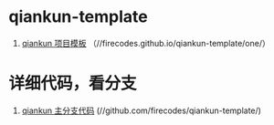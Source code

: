 
# qiankun-template 
1. <a href="//firecodes.github.io/qiankun-template/one/"> qiankun 项目模板</a> （//firecodes.github.io/qiankun-template/one/）

# 详细代码，看分支
1. <a href="//github.com/firecodes/qiankun-template"> qiankun 主分支代码</a>  (//github.com/firecodes/qiankun-template/)




